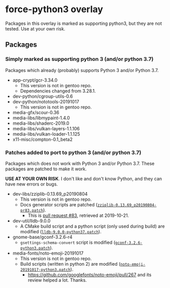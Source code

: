 # force-python3 overlay

Packages in this overlay is marked as supporting python3, but they are not tested.
Use at your own risk.

## Packages

### Simply marked as supporting python 3 (and/or python 3.7)

Packages which already (probably) supports Python 3 and/or Python 3.7.

* app-crypt/gcr-3.34.0
    + This version is not in gentoo repo.
    + Dependencies changed from 3.28.1.
* dev-python/cgroup-utils-0.6
* dev-python/nototools-20191017
    + This version is not in gentoo repo.
* media-gfx/scour-0.36
* media-libs/libmypaint-1.4.0
* media-libs/shaderc-2019.0
* media-libs/vulkan-layers-1.1.106
* media-libs/vulkan-loader-1.1.125
* x11-misc/compton-0.1\_beta2

### Patches added to port to python 3 (and/or python 3.7)

Packages which does not work with Python 3 and/or Python 3.7.
These packages are patched to make it work.

**USE AT YOUR OWN RISK**.
I don't like and don't know Python, and they can have new errors or bugs.

* dev-libs/zziplib-0.13.69\_p20190804
    + This version is not in gentoo repo.
    * Docs generator scripts are patched
      ([`zziplib-0.13.69_p20190804-pr83.patch`](dev-libs/zziplib/files/zziplib-0.13.69_p20190804-pr83.patch)).
        - This is [pull request #83](https://github.com/gdraheim/zziplib/pull/83), retrieved at 2019-10-21.
* dev-util/lldb-9.0.0
    + A CMake build script and a python script (only used during build) are modified
      ([`lldb-9.0.0-python37.patch`](dev-util/lldb/files/lldb-9.0.0-python37.patch)).
* gnome-base/gconf-3.2.6-r4
    + `gsettings-schema-convert` script is modified
      ([`gconf-3.2.6-python3.patch`](gnome-base/gconf/files/gconf-3.2.6-python3.patch)).
* media-fonts/noto-emoji-20191017
    + This version is not in gentoo repo.
    + Build scripts (written in python 2) are modified
      ([`noto-emoji-20191017-python3.patch`](media-fonts/noto-emoji/files/noto-emoji-20191017-python3.patch)).
        - <https://github.com/googlefonts/noto-emoji/pull/267> and its review helped a lot. Thanks.
